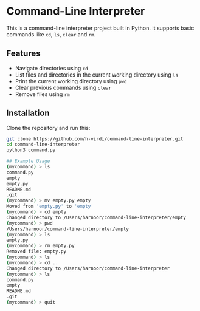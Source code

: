 # Command-Line Interpreter

This is a command-line interpreter project built in Python. It supports basic commands like `cd`, `ls`, `clear` and `rm`.

## Features
- Navigate directories using `cd`
- List files and directories in the current working directory using `ls`
- Print the current working directory using `pwd`
- Clear previous commands using `clear`
- Remove files using `rm`

## Installation
Clone the repository and run this:
```bash
git clone https://github.com/h-virdi/command-line-interpreter.git
cd command-line-interpreter
python3 command.py

## Example Usage
(mycommand) > ls
command.py
empty
empty.py
README.md
.git
(mycommand) > mv empty.py empty
Moved from 'empty.py' to 'empty'
(mycommand) > cd empty
Changed directory to /Users/harnoor/command-line-interpreter/empty
(mycommand) > pwd
/Users/harnoor/command-line-interpreter/empty
(mycommand) > ls
empty.py
(mycommand) > rm empty.py
Removed file: empty.py
(mycommand) > ls
(mycommand) > cd ..
Changed directory to /Users/harnoor/command-line-interpreter
(mycommand) > ls
command.py
empty
README.md
.git
(mycommand) > quit
